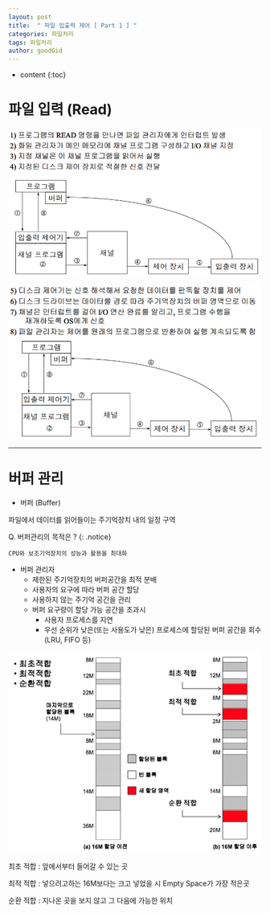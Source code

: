 ```yaml
---
layout: post
title:  " 파일 입출력 제어 [ Part 1 ] "
categories: 파일처리
tags: 파일처리
author: goodGid
---
```

* content
{:toc}



# 파일 입력 (Read)


![](/assets/img/file_processing/fp_io_1_1.png)





![](/assets/img/file_processing/fp_io_1_2.png)




---

# 버퍼 관리

* 버퍼 (Buffer)

파일에서 데이터를 읽어들이는 주기억장치 내의 일정 구역

Q. 버퍼관리의 목적은 ?
{: .notice}


```
CPU와 보조기억장치의 성능과 활용을 최대화
```



* 버퍼 관리자
    * 제한된 주기억장치의 버퍼공간을 최적 분배
    * 사용자의 요구에 따라 버퍼 공간 할당
    * 사용하지 않는 주기억 공간을 관리
    * 버퍼 요구량이 할당 가능 공간을 초과시
        * 사용자 프로세스를 지연
        * 우선 순위가 낮은(또는 사용도가 낮은) 프로세스에 할당된 버퍼 공간을 회수 (LRU, FIFO 등)




![](/assets/img/file_processing/fp_io_1_3.png)




최초 적합 : 앞에서부터 들어갈 수 있는 곳

최적 적합 : 넣으려고하는 16M보다는 크고 넣었을 시 Empty Space가 가장 적은곳

순환 적합 : 지나온 곳을 보지 않고 그 다음에 가능한 위치